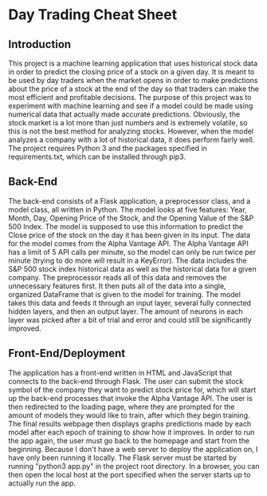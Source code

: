 # Day Trading Cheat Sheet

## Introduction

This project is a machine learning application that uses historical stock data in order to predict the closing price of a stock on a given day. It is meant to be used by day traders when the market opens in order to make predictions about the price of a stock at the end of the day so that traders can make the most efficient and profitable decisions. The purpose of this project was to experiment with machine learning and see if a model could be made using numerical data that actually made accurate predictions. Obviously, the stock market is a lot more than just numbers and is extremely volatile, so this is not the best method for analyzing stocks. However, when the model analyzes a company with a lot of historical data, it does perform fairly well. The project requires Python 3 and the packages specified in requirements.txt, which can be installed through pip3.

## Back-End

The back-end consists of a Flask application, a preprocessor class, and a model class, all written in Python. The model looks at five features: Year, Month, Day, Opening Price of the Stock, and the Opening Value of the S&P 500 Index. The model is supposed to use this information to predict the Close price of the stock on the day it has been given in its input. The data for the model comes from the Alpha Vantage API. The Alpha Vantage API has a limit of 5 API calls per minute, so the model can only be run twice per minute (trying to do more will result in a KeyError). The data includes the S&P 500 stock index historical data as well as the historical data for a given company. The preprocessor reads all of this data and removes the unnecessary features first. It then puts all of the data into a single, organized DataFrame that is given to the model for training. The model takes this data and feeds it through an input layer, several fully connected hidden layers, and then an output layer. The amount of neurons in each layer was picked after a bit of trial and error and could still be significantly improved.

## Front-End/Deployment

The application has a front-end written in HTML and JavaScript that connects to the back-end through Flask. The user can submit the stock symbol of the company they want to predict stock price for, which will start up the back-end processes that invoke the Alpha Vantage API. The user is then redirected to the loading page, where they are prompted for the amount of models they would like to train, after which they begin training. The final results webpage then displays graphs predictions made by each model after each epoch of training to show how it improves. In order to run the app again, the user must go back to the homepage and start from the beginning. Because I don't have a web server to deploy the application on, I have only been running it locally. The Flask server must be started by running "python3 app.py" in the project root directory. In a browser, you can then open the local host at the port specified when the server starts up to actually run the app.
